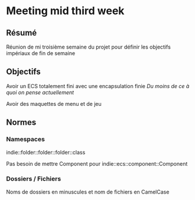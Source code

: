 # Meeting mid third week

## Résumé

Réunion de mi troisième semaine du projet pour définir les objectifs impériaux de fin de semaine

## Objectifs

Avoir un ECS totalement fini avec une encapsulation finie *Du moins de ce à quoi on pense actuellement*

Avoir des maquettes de menu et de jeu

## Normes

### Namespaces

indie::folder::folder::folder::class

Pas besoin de mettre Component pour indie::ecs::component::Component

### Dossiers / Fichiers

Noms de dossiers en minuscules et nom de fichiers en CamelCase